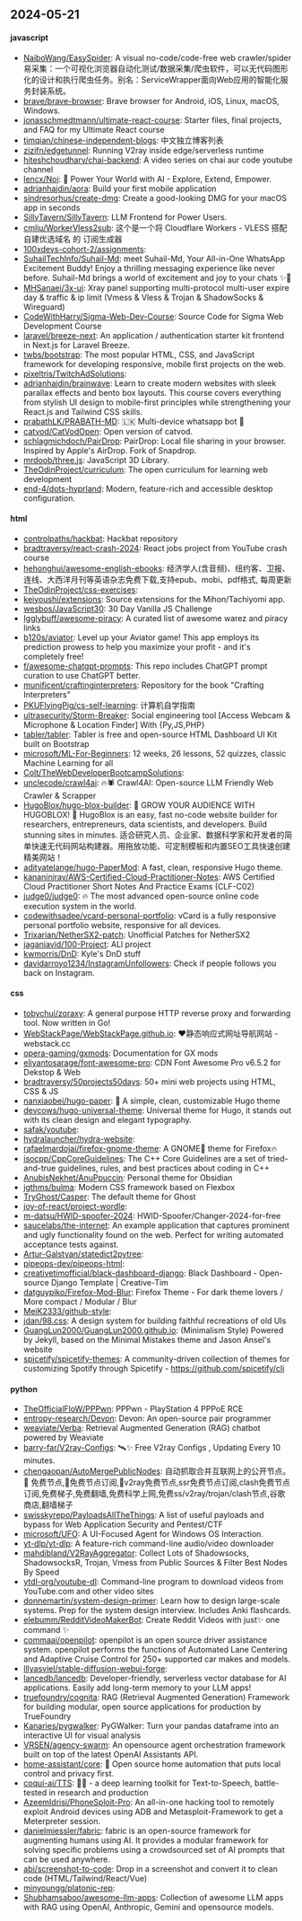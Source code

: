 ## 2024-05-21

#### javascript
* [NaiboWang/EasySpider](https://github.com/NaiboWang/EasySpider): A visual no-code/code-free web crawler/spider易采集：一个可视化浏览器自动化测试/数据采集/爬虫软件，可以无代码图形化的设计和执行爬虫任务。别名：ServiceWrapper面向Web应用的智能化服务封装系统。
* [brave/brave-browser](https://github.com/brave/brave-browser): Brave browser for Android, iOS, Linux, macOS, Windows.
* [jonasschmedtmann/ultimate-react-course](https://github.com/jonasschmedtmann/ultimate-react-course): Starter files, final projects, and FAQ for my Ultimate React course
* [timqian/chinese-independent-blogs](https://github.com/timqian/chinese-independent-blogs): 中文独立博客列表
* [zizifn/edgetunnel](https://github.com/zizifn/edgetunnel): Running V2ray inside edge/serverless runtime
* [hiteshchoudhary/chai-backend](https://github.com/hiteshchoudhary/chai-backend): A video series on chai aur code youtube channel
* [lencx/Noi](https://github.com/lencx/Noi): 🚀 Power Your World with AI - Explore, Extend, Empower.
* [adrianhajdin/aora](https://github.com/adrianhajdin/aora): Build your first mobile application
* [sindresorhus/create-dmg](https://github.com/sindresorhus/create-dmg): Create a good-looking DMG for your macOS app in seconds
* [SillyTavern/SillyTavern](https://github.com/SillyTavern/SillyTavern): LLM Frontend for Power Users.
* [cmliu/WorkerVless2sub](https://github.com/cmliu/WorkerVless2sub): 这个是一个将 Cloudflare Workers - VLESS 搭配 自建优选域名 的 订阅生成器
* [100xdevs-cohort-2/assignments](https://github.com/100xdevs-cohort-2/assignments): 
* [SuhailTechInfo/Suhail-Md](https://github.com/SuhailTechInfo/Suhail-Md): meet Suhail-Md, Your All-in-One WhatsApp Excitement Buddy! Enjoy a thrilling messaging experience like never before. Suhail-Md brings a world of excitement and joy to your chats ✨🤖
* [MHSanaei/3x-ui](https://github.com/MHSanaei/3x-ui): Xray panel supporting multi-protocol multi-user expire day & traffic & ip limit (Vmess & Vless & Trojan & ShadowSocks & Wireguard)
* [CodeWithHarry/Sigma-Web-Dev-Course](https://github.com/CodeWithHarry/Sigma-Web-Dev-Course): Source Code for Sigma Web Development Course
* [laravel/breeze-next](https://github.com/laravel/breeze-next): An application / authentication starter kit frontend in Next.js for Laravel Breeze.
* [twbs/bootstrap](https://github.com/twbs/bootstrap): The most popular HTML, CSS, and JavaScript framework for developing responsive, mobile first projects on the web.
* [pixeltris/TwitchAdSolutions](https://github.com/pixeltris/TwitchAdSolutions): 
* [adrianhajdin/brainwave](https://github.com/adrianhajdin/brainwave): Learn to create modern websites with sleek parallax effects and bento box layouts. This course covers everything from stylish UI design to mobile-first principles while strengthening your React.js and Tailwind CSS skills.
* [prabathLK/PRABATH-MD](https://github.com/prabathLK/PRABATH-MD): 🇱🇰 Multi-device whatsapp bot 🎉
* [catvod/CatVodOpen](https://github.com/catvod/CatVodOpen): Open version of catvod.
* [schlagmichdoch/PairDrop](https://github.com/schlagmichdoch/PairDrop): PairDrop: Local file sharing in your browser. Inspired by Apple's AirDrop. Fork of Snapdrop.
* [mrdoob/three.js](https://github.com/mrdoob/three.js): JavaScript 3D Library.
* [TheOdinProject/curriculum](https://github.com/TheOdinProject/curriculum): The open curriculum for learning web development
* [end-4/dots-hyprland](https://github.com/end-4/dots-hyprland): Modern, feature-rich and accessible desktop configuration.

#### html
* [controlpaths/hackbat](https://github.com/controlpaths/hackbat): Hackbat repository
* [bradtraversy/react-crash-2024](https://github.com/bradtraversy/react-crash-2024): React jobs project from YouTube crash course
* [hehonghui/awesome-english-ebooks](https://github.com/hehonghui/awesome-english-ebooks): 经济学人(含音频)、纽约客、卫报、连线、大西洋月刊等英语杂志免费下载,支持epub、mobi、pdf格式, 每周更新
* [TheOdinProject/css-exercises](https://github.com/TheOdinProject/css-exercises): 
* [keiyoushi/extensions](https://github.com/keiyoushi/extensions): Source extensions for the Mihon/Tachiyomi app.
* [wesbos/JavaScript30](https://github.com/wesbos/JavaScript30): 30 Day Vanilla JS Challenge
* [Igglybuff/awesome-piracy](https://github.com/Igglybuff/awesome-piracy): A curated list of awesome warez and piracy links
* [b120s/aviator](https://github.com/b120s/aviator): Level up your Aviator game! This app employs its prediction prowess to help you maximize your profit - and it's completely free!
* [f/awesome-chatgpt-prompts](https://github.com/f/awesome-chatgpt-prompts): This repo includes ChatGPT prompt curation to use ChatGPT better.
* [munificent/craftinginterpreters](https://github.com/munificent/craftinginterpreters): Repository for the book "Crafting Interpreters"
* [PKUFlyingPig/cs-self-learning](https://github.com/PKUFlyingPig/cs-self-learning): 计算机自学指南
* [ultrasecurity/Storm-Breaker](https://github.com/ultrasecurity/Storm-Breaker): Social engineering tool [Access Webcam & Microphone & Location Finder] With {Py,JS,PHP}
* [tabler/tabler](https://github.com/tabler/tabler): Tabler is free and open-source HTML Dashboard UI Kit built on Bootstrap
* [microsoft/ML-For-Beginners](https://github.com/microsoft/ML-For-Beginners): 12 weeks, 26 lessons, 52 quizzes, classic Machine Learning for all
* [Colt/TheWebDeveloperBootcampSolutions](https://github.com/Colt/TheWebDeveloperBootcampSolutions): 
* [unclecode/crawl4ai](https://github.com/unclecode/crawl4ai): 🔥🕷️ Crawl4AI: Open-source LLM Friendly Web Crawler & Scrapper
* [HugoBlox/hugo-blox-builder](https://github.com/HugoBlox/hugo-blox-builder): 🚨 GROW YOUR AUDIENCE WITH HUGOBLOX! 🚀 HugoBlox is an easy, fast no-code website builder for researchers, entrepreneurs, data scientists, and developers. Build stunning sites in minutes. 适合研究人员、企业家、数据科学家和开发者的简单快速无代码网站构建器。用拖放功能、可定制模板和内置SEO工具快速创建精美网站！
* [adityatelange/hugo-PaperMod](https://github.com/adityatelange/hugo-PaperMod): A fast, clean, responsive Hugo theme.
* [kananinirav/AWS-Certified-Cloud-Practitioner-Notes](https://github.com/kananinirav/AWS-Certified-Cloud-Practitioner-Notes): AWS Certified Cloud Practitioner Short Notes And Practice Exams (CLF-C02)
* [judge0/judge0](https://github.com/judge0/judge0): 🔥 The most advanced open-source online code execution system in the world.
* [codewithsadee/vcard-personal-portfolio](https://github.com/codewithsadee/vcard-personal-portfolio): vCard is a fully responsive personal portfolio website, responsive for all devices.
* [Trixarian/NetherSX2-patch](https://github.com/Trixarian/NetherSX2-patch): Unofficial Patches for NetherSX2
* [jaganjavid/100-Project](https://github.com/jaganjavid/100-Project): ALl project
* [kwmorris/DnD](https://github.com/kwmorris/DnD): Kyle's DnD stuff
* [davidarroyo1234/InstagramUnfollowers](https://github.com/davidarroyo1234/InstagramUnfollowers): Check if people follows you back on Instagram.

#### css
* [tobychui/zoraxy](https://github.com/tobychui/zoraxy): A general purpose HTTP reverse proxy and forwarding tool. Now written in Go!
* [WebStackPage/WebStackPage.github.io](https://github.com/WebStackPage/WebStackPage.github.io): ❤️静态响应式网址导航网站 - webstack.cc
* [opera-gaming/gxmods](https://github.com/opera-gaming/gxmods): Documentation for GX mods
* [eliyantosarage/font-awesome-pro](https://github.com/eliyantosarage/font-awesome-pro): CDN Font Awesome Pro v6.5.2 for Dekstop & Web
* [bradtraversy/50projects50days](https://github.com/bradtraversy/50projects50days): 50+ mini web projects using HTML, CSS & JS
* [nanxiaobei/hugo-paper](https://github.com/nanxiaobei/hugo-paper): 🪺 A simple, clean, customizable Hugo theme
* [devcows/hugo-universal-theme](https://github.com/devcows/hugo-universal-theme): Universal theme for Hugo, it stands out with its clean design and elegant typography.
* [safak/youtube](https://github.com/safak/youtube): 
* [hydralauncher/hydra-website](https://github.com/hydralauncher/hydra-website): 
* [rafaelmardojai/firefox-gnome-theme](https://github.com/rafaelmardojai/firefox-gnome-theme): A GNOME👣 theme for Firefox🔥
* [isocpp/CppCoreGuidelines](https://github.com/isocpp/CppCoreGuidelines): The C++ Core Guidelines are a set of tried-and-true guidelines, rules, and best practices about coding in C++
* [AnubisNekhet/AnuPpuccin](https://github.com/AnubisNekhet/AnuPpuccin): Personal theme for Obsidian
* [jgthms/bulma](https://github.com/jgthms/bulma): Modern CSS framework based on Flexbox
* [TryGhost/Casper](https://github.com/TryGhost/Casper): The default theme for Ghost
* [joy-of-react/project-wordle](https://github.com/joy-of-react/project-wordle): 
* [m-datsu/HWlD-spoofer-2024](https://github.com/m-datsu/HWlD-spoofer-2024): HWID-Spoofer/Changer-2024-for-free
* [saucelabs/the-internet](https://github.com/saucelabs/the-internet): An example application that captures prominent and ugly functionality found on the web. Perfect for writing automated acceptance tests against.
* [Artur-Galstyan/statedict2pytree](https://github.com/Artur-Galstyan/statedict2pytree): 
* [pipeops-dev/pipeops-html](https://github.com/pipeops-dev/pipeops-html): 
* [creativetimofficial/black-dashboard-django](https://github.com/creativetimofficial/black-dashboard-django): Black Dashboard - Open-source Django Template | Creative-Tim
* [datguypiko/Firefox-Mod-Blur](https://github.com/datguypiko/Firefox-Mod-Blur): Firefox Theme - For dark theme lovers / More compact / Modular / Blur
* [MeiK2333/github-style](https://github.com/MeiK2333/github-style): 
* [jdan/98.css](https://github.com/jdan/98.css): A design system for building faithful recreations of old UIs
* [GuangLun2000/GuangLun2000.github.io](https://github.com/GuangLun2000/GuangLun2000.github.io): (Minimalism Style) Powered by Jekyll, based on the Minimal Mistakes theme and Jason Ansel's website
* [spicetify/spicetify-themes](https://github.com/spicetify/spicetify-themes): A community-driven collection of themes for customizing Spotify through Spicetify - https://github.com/spicetify/cli

#### python
* [TheOfficialFloW/PPPwn](https://github.com/TheOfficialFloW/PPPwn): PPPwn - PlayStation 4 PPPoE RCE
* [entropy-research/Devon](https://github.com/entropy-research/Devon): Devon: An open-source pair programmer
* [weaviate/Verba](https://github.com/weaviate/Verba): Retrieval Augmented Generation (RAG) chatbot powered by Weaviate
* [barry-far/V2ray-Configs](https://github.com/barry-far/V2ray-Configs): 🛰️✨ Free V2ray Configs , Updating Every 10 minutes.
* [chengaopan/AutoMergePublicNodes](https://github.com/chengaopan/AutoMergePublicNodes): 自动抓取合并互联网上的公开节点。 🚀 免费节点,🚀免费节点订阅,🚀v2ray免费节点,ssr免费节点订阅,clash免费节点订阅,免费梯子,免费翻墙,免费科学上网,免费ss/v2ray/trojan/clash节点,谷歌商店,翻墙梯子
* [swisskyrepo/PayloadsAllTheThings](https://github.com/swisskyrepo/PayloadsAllTheThings): A list of useful payloads and bypass for Web Application Security and Pentest/CTF
* [microsoft/UFO](https://github.com/microsoft/UFO): A UI-Focused Agent for Windows OS Interaction.
* [yt-dlp/yt-dlp](https://github.com/yt-dlp/yt-dlp): A feature-rich command-line audio/video downloader
* [mahdibland/V2RayAggregator](https://github.com/mahdibland/V2RayAggregator): Collect Lots of Shadowsocks, ShadowsocksR, Trojan, Vmess from Public Sources & Filter Best Nodes By Speed
* [ytdl-org/youtube-dl](https://github.com/ytdl-org/youtube-dl): Command-line program to download videos from YouTube.com and other video sites
* [donnemartin/system-design-primer](https://github.com/donnemartin/system-design-primer): Learn how to design large-scale systems. Prep for the system design interview. Includes Anki flashcards.
* [elebumm/RedditVideoMakerBot](https://github.com/elebumm/RedditVideoMakerBot): Create Reddit Videos with just✨ one command ✨
* [commaai/openpilot](https://github.com/commaai/openpilot): openpilot is an open source driver assistance system. openpilot performs the functions of Automated Lane Centering and Adaptive Cruise Control for 250+ supported car makes and models.
* [lllyasviel/stable-diffusion-webui-forge](https://github.com/lllyasviel/stable-diffusion-webui-forge): 
* [lancedb/lancedb](https://github.com/lancedb/lancedb): Developer-friendly, serverless vector database for AI applications. Easily add long-term memory to your LLM apps!
* [truefoundry/cognita](https://github.com/truefoundry/cognita): RAG (Retrieval Augmented Generation) Framework for building modular, open source applications for production by TrueFoundry
* [Kanaries/pygwalker](https://github.com/Kanaries/pygwalker): PyGWalker: Turn your pandas dataframe into an interactive UI for visual analysis
* [VRSEN/agency-swarm](https://github.com/VRSEN/agency-swarm): An opensource agent orchestration framework built on top of the latest OpenAI Assistants API.
* [home-assistant/core](https://github.com/home-assistant/core): 🏡 Open source home automation that puts local control and privacy first.
* [coqui-ai/TTS](https://github.com/coqui-ai/TTS): 🐸💬 - a deep learning toolkit for Text-to-Speech, battle-tested in research and production
* [AzeemIdrisi/PhoneSploit-Pro](https://github.com/AzeemIdrisi/PhoneSploit-Pro): An all-in-one hacking tool to remotely exploit Android devices using ADB and Metasploit-Framework to get a Meterpreter session.
* [danielmiessler/fabric](https://github.com/danielmiessler/fabric): fabric is an open-source framework for augmenting humans using AI. It provides a modular framework for solving specific problems using a crowdsourced set of AI prompts that can be used anywhere.
* [abi/screenshot-to-code](https://github.com/abi/screenshot-to-code): Drop in a screenshot and convert it to clean code (HTML/Tailwind/React/Vue)
* [minyoungg/platonic-rep](https://github.com/minyoungg/platonic-rep): 
* [Shubhamsaboo/awesome-llm-apps](https://github.com/Shubhamsaboo/awesome-llm-apps): Collection of awesome LLM apps with RAG using OpenAI, Anthropic, Gemini and opensource models.
